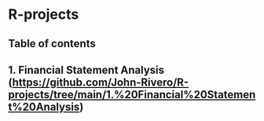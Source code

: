 # R-projects

## Table of contents

## 1. Financial Statement Analysis (https://github.com/John-Rivero/R-projects/tree/main/1.%20Financial%20Statement%20Analysis)
